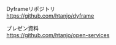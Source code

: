 Dyframeリポジトリ  
<https://github.com/htanjo/dyframe>

プレゼン資料  
<https://github.com/htanjo/open-services>
